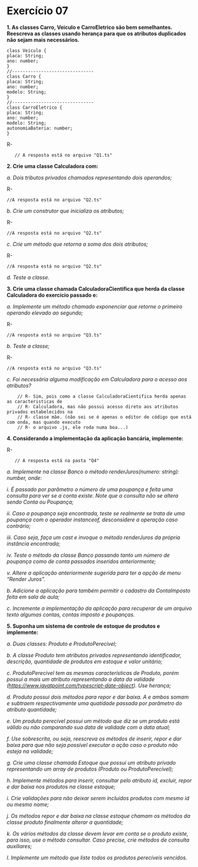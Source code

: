 # Exercício 07

**1. As classes Carro, Veiculo e CarroEletrico são bem semelhantes. Reescreva as
classes usando herança para que os atributos duplicados não sejam mais
necessários.**

```
class Veiculo {
placa: String;
ano: number;
}
//-------------------------------
class Carro {
placa: String;
ano: number;
modelo: String;
}
//-------------------------------
class CarroEletrico {
placa: String;
ano: number;
modelo: String;
autonomiaBateria: number;
}

```

R-
```
   // A resposta está no arquivo "Q1.ts"
```

**2. Crie uma classe Calculadora com:**

*a. Dois tributos privados chamados representando dois operandos;*

R-
  ```
  //A resposta está no arquivo "Q2.ts"
  ```

*b. Crie um construtor que inicializa os atributos;*

R-
  ```
  //A resposta está no arquivo "Q2.ts"
  ```

*c. Crie um método que retorna a soma dos dois atributos;*

R-
  ```
  //A resposta está no arquivo "Q2.ts"
  ```

*d. Teste a classe.*

**3. Crie uma classe chamada CalculadoraCientifica que herda da classe Calculadora
do exercício passado e:**

*a. Implemente um método chamado exponenciar que retorne o primeiro
operando elevado ao segundo;*

R-
  ```
  //A resposta está no arquivo "Q3.ts"
  ```

*b. Teste a classe;*

R-
  ```
  //A resposta está no arquivo "Q3.ts"
  ```

*c. Foi necessária alguma modificação em Calculadora para o acesso aos atributos?*

```
    // R- Sim, pois como a classe CalculadoraCientifica herda apenas as caracteristicas de
    // R- Calculadora, mas não possui acesso direto aos atributos privados estabelecidos na
    // R- classe mãe. (não sei se é apenas o editor de código que está com onda, mas quando executo
    // R- o arquivo .js, ele roda numa boa...)
```

**4. Considerando a implementação da aplicação bancária, implemente:**

R-
```
   // A resposta está na pasta "Q4"
```

*a. Implemente na classe Banco o método renderJuros(numero: string): number, onde:*

*i. É passado por parâmetro o número de uma poupança e feita uma
consulta para ver se a conta existe. Note que a consulta não se
altera sendo Conta ou Poupança;*

*ii. Caso a poupança seja encontrada, teste se realmente se trata de
uma poupança com o operador instanceof, desconsidere a
operação caso contrário;*

*iii. Caso seja, faça um cast e invoque o método renderJuros da própria
instância encontrada;*

*iv. Teste o método da classe Banco passando tanto um número de
poupança como de conta passados inseridos anteriormente;*

*v. Altere a aplicação anteriormente sugerida para ter a opção de menu
“Render Juros”.*

*b. Adicione a aplicação para também permitir o cadastro da ContaImposto
feita em sala de aula;*

*c. Incremente a implementação da aplicação para recuperar de um arquivo
texto algumas contas, contas imposto e poupanças.*

**5. Suponha um sistema de controle de estoque de produtos e implemente:**

*a. Duas classes: Produto e ProdutoPerecivel;*

*b. A classe Produto tem atributos privados representando identificador, descrição, quantidade de produtos em estoque e valor unitário;*

*c. ProdutoPerecivel tem as mesmas características de Produto, porém possui a mais um atributo representando a data da validade
(https://www.javatpoint.com/typescript-date-object). Use herança;*

*d. Produto possui dois métodos para repor e dar baixa. A e ambos somam e
subtraem respectivamente uma quatidade passada por parâmetro do atributo quantidade;*

*e. Um produto perecível possui um método que diz se um produto está válido
ou não comparando sua data de validade com a data atual;*

*f. Use sobrescrita, ou seja, reescreva os métodos de inserir, repor e dar baixa
para que não seja possível executar a ação caso o produto não esteja na validade;*

*g. Crie uma classe chamada Estoque que possui um atributo privado representando um array de produtos (Produto ou ProdutoPerecivel);*

*h. Implemente métodos para inserir, consultar pelo atributo id, excluir, repor e dar baixa nos produtos na classe estoque;*

*i. Crie validações para não deixar serem incluídos produtos com mesmo id ou mesmo nome;*

*j. Os métodos repor e dar baixa na classe estoque chamam os métodos da classe produto finalmente alterar a quantidade;*

*k. Os vários métodos da classe devem levar em conta se o produto existe,
para isso, use o método consultar. Caso precise, crie métodos de consulta auxiliares;*

*l. Implemente um método que liste todos os produtos perecíveis vencidos.*
